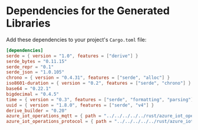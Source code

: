 # Dependencies for the Generated Libraries

Add these dependencies to your project's `Cargo.toml` file:

``` toml
[dependencies]
serde = { version = "1.0", features = ["derive"] }
serde_bytes = "0.11.15"
serde_repr = "0.1"
serde_json = "1.0.105"
chrono = { version = "0.4.31", features = ["serde", "alloc"] }
iso8601-duration = { version = "0.2", features = ["serde", "chrono"] }
base64 = "0.22.1"
bigdecimal = "0.4.5"
time = { version = "0.3", features = ["serde", "formatting", "parsing"] }
uuid = { version = "1.8.0", features = ["serde", "v4"] }
derive_builder = "0.20"
azure_iot_operations_mqtt = { path = "../../../../../rust/azure_iot_operations_mqtt" }
azure_iot_operations_protocol = { path = "../../../../../rust/azure_iot_operations_protocol" }
```
